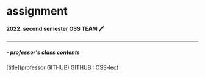 <!-- 재설정하기 -->
# assignment 

#### 2022. second semester OSS TEAM 🖊
---
##### - professor's class contents
[title](professor GITHUB)
[GITHUB : OSS-lect](https://github.com/ai7dnn/OSS-lect)



